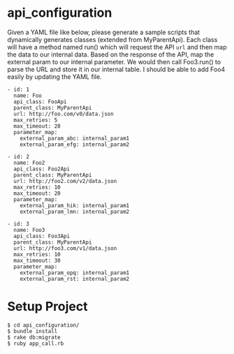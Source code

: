 # api_configuration

Given a YAML file like below, please generate a sample scripts that dynamically generates classes (extended from MyParentApi).  Each class will have a method named run() which will request the API `url` and then map the data to our internal data.  Based on the response of the API, map the external param to our internal parameter.  We would then call Foo3.run() to parse the URL and store it in our internal table.  I should be able to add Foo4 easily by updating the YAML file.

```
- id: 1
  name: Foo
  api_class: FooApi
  parent_class: MyParentApi
  url: http://foo.com/v0/data.json
  max_retries: 5
  max_timeout: 20
  parameter_map:
    external_param_abc: internal_param1
    external_param_efg: internal_param2
 
- id: 2
  name: Foo2
  api_class: Foo2Api
  parent_class: MyParentApi
  url: http://foo2.com/v2/data.json
  max_retries: 10
  max_timeout: 20
  parameter_map:
    external_param_hik: internal_param1
    external_param_lmn: internal_param2

- id: 3
  name: Foo3
  api_class: Foo3Api
  parent_class: MyParentApi
  url: http://foo3.com/v1/data.json
  max_retries: 10
  max_timeout: 30
  parameter_map:
    external_param_opq: internal_param1
    external_param_rst: internal_param2
```

# Setup Project
```
$ cd api_configuration/
$ bundle install
$ rake db:migrate
$ ruby app_call.rb
```


